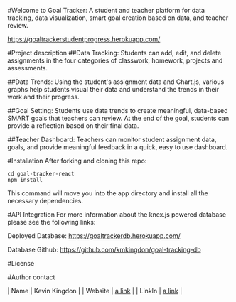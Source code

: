 #Welcome to Goal Tracker:
A student and teacher platform for data tracking, data visualization, smart goal creation based on data, and teacher review.

https://goaltrackerstudentprogress.herokuapp.com/

#Project description
##Data Tracking:
Students can add, edit, and delete assignments in the four categories of classwork, homework, projects and assessments.

##Data Trends:
Using the student's assignment data and Chart.js, various graphs help students visual their data and understand the trends in their work and their progress.

##Goal Setting:
Students use data trends to create meaningful, data-based SMART goals that teachers can review. At the end of the goal, students can provide a reflection based on their final data.

##Teacher Dashboard:
Teachers can monitor student assignment data, goals, and provide meaningful feedback in a quick, easy to use dashboard.


#Installation
After forking and cloning this repo:
```
cd goal-tracker-react
npm install

```
This command will move you into the app directory and install all the necessary dependencies.

#API Integration
For more information about the knex.js powered database please see the following links:

Deployed Database:
https://goaltrackerdb.herokuapp.com/

Database Github:
https://github.com/kmkingdon/goal-tracking-db

#License

#Author contact

| Name     | Kevin Kingdon                    |
| Website  | [a link](https://kmkingdon.info) |
| LinkIn   | [a link](https://www.linkedin.com/in/kevin-kingdon/) |
